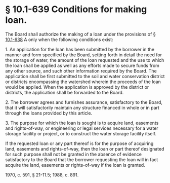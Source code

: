# § 10.1-639 Conditions for making loan.

<p>The Board shall authorize the making of a loan under the provisions of § <a href='http://law.lis.virginia.gov/vacode/10.1-638/'>10.1-638</a> A only when the following conditions exist:</p><p>1. An application for the loan has been submitted by the borrower in the manner and form specified by the Board, setting forth in detail the need for the storage of water, the amount of the loan requested and the use to which the loan shall be applied as well as any efforts made to secure funds from any other source, and such other information required by the Board. The application shall be first submitted to the soil and water conservation district or districts encompassing the watershed wherein the proceeds of the loan would be applied. When the application is approved by the district or districts, the application shall be forwarded to the Board.</p><p>2. The borrower agrees and furnishes assurance, satisfactory to the Board, that it will satisfactorily maintain any structure financed in whole or in part through the loans provided by this article.</p><p>3. The purpose for which the loan is sought is to acquire land, easements and rights-of-way, or engineering or legal services necessary for a water storage facility or project, or to construct the water storage facility itself.</p><p>If the requested loan or any part thereof is for the purpose of acquiring land, easements and rights-of-way, then the loan or part thereof designated for such purpose shall not be granted in the absence of evidence satisfactory to the Board that the borrower requesting the loan will in fact acquire the land, easements or rights-of-way if the loan is granted.</p><p>1970, c. 591, § 21-11.5; 1988, c. 891.</p>